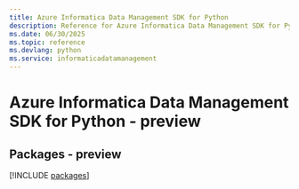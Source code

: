 ```yaml
---
title: Azure Informatica Data Management SDK for Python
description: Reference for Azure Informatica Data Management SDK for Python
ms.date: 06/30/2025
ms.topic: reference
ms.devlang: python
ms.service: informaticadatamanagement
---
```

# Azure Informatica Data Management SDK for Python - preview
## Packages - preview
[!INCLUDE [packages](informatica-data-management-index.md)]